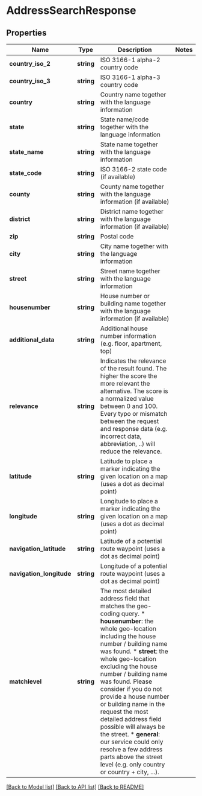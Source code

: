 # AddressSearchResponse

## Properties
Name | Type | Description | Notes
------------ | ------------- | ------------- | -------------
**country_iso_2** | **string** | ISO 3166-1 alpha-2 country code | 
**country_iso_3** | **string** | ISO 3166-1 alpha-3 country code | 
**country** | **string** | Country name together with the language information | 
**state** | **string** | State name/code together with the language information | 
**state_name** | **string** | State name together with the language information | 
**state_code** | **string** | ISO 3166-2 state code (if available) | 
**county** | **string** | County name together with the language information (if available) | 
**district** | **string** | District name together with the language information (if available) | 
**zip** | **string** | Postal code | 
**city** | **string** | City name together with the language information | 
**street** | **string** | Street name together with the language information | 
**housenumber** | **string** | House number or building name together with the language information (if available) | 
**additional_data** | **string** | Additional house number information (e.g. floor, apartment, top) | 
**relevance** | **string** | Indicates the relevance of the result found. The higher the score the more relevant the alternative. The score is a normalized value between 0 and 100. Every typo or mismatch between the request and response data (e.g. incorrect data, abbreviation, ..) will reduce the relevance. | 
**latitude** | **string** | Latitude to place a marker indicating the given location on a map (uses a dot as decimal point) | 
**longitude** | **string** | Longitude to place a marker indicating the given location on a map (uses a dot as decimal point) | 
**navigation_latitude** | **string** | Latitude of a potential route waypoint (uses a dot as decimal point) | 
**navigation_longitude** | **string** | Longitude of a potential route waypoint (uses a dot as decimal point) | 
**matchlevel** | **string** | The most detailed address field that matches the geo-coding query.  * **housenumber**: the whole geo-location including the house number / building name was found.  * **street**: the whole geo-location excluding the house number / building name was found. Please consider if you do not provide a house number or building name in the request the most detailed address field possible will always be the street.  * **general**: our service could only resolve a few address parts above the street level (e.g. only country or country + city, ...). | 

[[Back to Model list]](../README.md#documentation-for-models) [[Back to API list]](../README.md#documentation-for-api-endpoints) [[Back to README]](../README.md)


